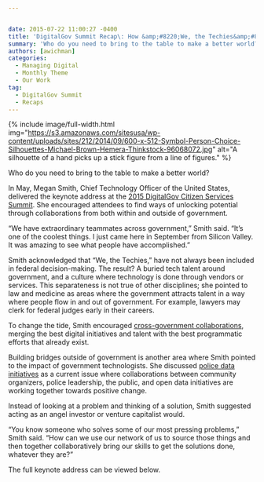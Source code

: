 ```yaml
---


date: 2015-07-22 11:00:27 -0400
title: 'DigitalGov Summit Recap\: How &amp;#8220;We, the Techies&amp;#8221; Can Effect Change'
summary: 'Who do you need to bring to the table to make a better world? In May, Megan Smith, Chief Technology Officer of the United States, delivered the keynote address at the 2015 DigitalGov Citizen Services Summit. She encouraged attendees to find ways of unlocking potential through collaborations from both within and outside of government. &ldquo;We'
authors: [awichman]
categories:
  - Managing Digital
  - Monthly Theme
  - Our Work
tag:
  - DigitalGov Summit
  - Recaps
---
```



{% include image/full-width.html img="https://s3.amazonaws.com/sitesusa/wp-content/uploads/sites/212/2014/09/600-x-512-Symbol-Person-Choice-Silhouettes-Michael-Brown-Hemera-Thinkstock-96068072.jpg" alt="A silhouette of a hand picks up a stick figure from a line of figures." %} 

Who do you need to bring to the table to make a better world?

In May, Megan Smith, Chief Technology Officer of the United States, delivered the keynote address at the [2015 DigitalGov Citizen Services Summit](https://summit.WHATEVER/). She encouraged attendees to find ways of unlocking potential through collaborations from both within and outside of government.

“We have extraordinary teammates across government,” Smith said. “It’s  one of the coolest things. I just came here in September from Silicon Valley. It was amazing to see what people have accomplished.”

Smith acknowledged that “We, the Techies,” have not always been included in federal decision-making. The result? A buried tech talent around government, and a culture where technology is done through vendors or services. This separateness is not true of other disciplines; she pointed to law and medicine as areas where the government attracts talent in a way where people flow in and out of government. For example, lawyers may clerk for federal judges early in their careers.

To change the tide, Smith encouraged [cross-government collaborations](https://www.WHATEVER/2015/07/07/wont-you-help-your-neighbor-communities-theme-month-on-digitalgov/), merging the best digital initiatives and talent with the best programmatic efforts that already exist.

Building bridges outside of government is another area where Smith pointed to the impact of government technologists. She discussed [police data initiatives](https://www.whitehouse.gov/blog/2015/05/18/launching-police-data-initiative) as a current issue where collaborations between community organizers, police leadership, the public, and open data initiatives are working together towards positive change.

Instead of looking at a problem and thinking of a solution, Smith suggested acting as an angel investor or venture capitalist would.

“You know someone who solves some of our most pressing problems,” Smith said. “How can we use our network of us to source those things and then together collaboratively bring our skills to get the solutions done, whatever they are?”

The full keynote address can be viewed below.